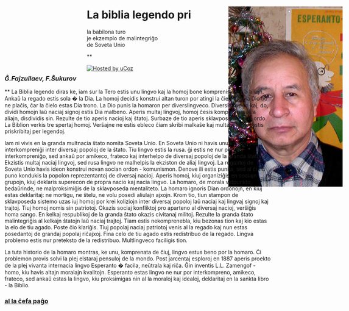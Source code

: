 # La biblia legendo pri  
la babilona turo  
je ekzemplo de malintegriĝo  
de Soveta Unio

<div id="Layer3" style="position:absolute; 
left:600px; top:70px; width:324px; height:223px; z-index:3">

![Ĝamŝid Fajzullaev, ano de AET (2007)](gxamsxid.jpg)

</div>

<div id="Layer4" style="position:absolute; left:12px; top:240px; width:700px; 
height:1409px; z-index:4">

### *Ĝ.Fajzullaev, F.Ŝukurov*

** La Biblia legendo diras ke, iam sur la Tero estis unu lingvo kaj la
homoj bone komprenis unuj la aliajn. Ankaŭ la regado estis sola � la
Dia. La homoj decidis konstrui altan turon por atingi la ĉielon. Al la
Dio tio ne plaĉis, ĉar la ĉielo estas Dia trono. La Dio punis la homaron
per diverslingveco. Diverslingveco kaj, do, dividi homojn laŭ naciaj
signoj estis Dia malbeno. Aperis multaj lingvoj, homoj ĉesis kompreni
unuj la aliajn, disdividis sin. Rezulte de tio aperis nacioj kaj ŝtatoj.
Surbaze de tio aperis sklavposeda socia ordo. La Biblion verkis tre
spertaj homoj. Verŝajne ne estis ebleco ĉiam skribi malkaŝe kaj multaj
eventoj estis priskribitaj per legendoj.  
  
Iam ni vivis en la granda multnacia ŝtato nomita Soveta Unio. En Soveta
Unio ni havis unu lingvon por interkompreniĝi inter diversaj popoloj de
la ŝtato. Tiu lingvo estis la rusa. ĝi estis ne nur por interkompreniĝo,
sed ankaŭ por amikeco, frateco kaj interhelpo de diversaj popoloj de la
granda ŝtato. Ekzistis multaj naciaj lingvoj, sed rusa lingvo ne
malhelpis la ekziston de aliaj lingvoj. La regantoj de Soveta Unio havis
ideon konstrui novan socian ordon - komunismon. Denove ili estis punita,
sed al ĉi tiu puno kondukis la popolon reprezentantoj de diversaj
nacioj. Aperis homoj, kiuj organiziĝis en sociajn grupojn, kiuj deklaris
superecon de propra nacio kaj nacia lingvo. La homaro, de morala
vidpunkto, bedaŭrinde, ne malproksimiĝis de la sklavposeda mentaliteto.
La homaro ignoris Dian ordonojn, en kiuj estas deklaritaj: ne mortigu,
ne ŝtelu, ne volu posedi aliulajn ajxojn. Krom tio, tiun stampon de
sklavposeda sistemo uzas iuj homoj por krei koliziojn inter diversaj
popoloj laŭ naciaj kaj lingvaj signoj kaj trajtoj. Tiuj homoj nomis sin
patriotoj. Okazis sociaj konfliktoj pro aparteno al diversaj nacioj,
verŝiĝis homa sango. En kelkaj respublikoj de la granda ŝtato okazis
civitanaj militoj. Rezulte la granda ŝtato malintegriĝis al kelkajn
ŝtatojn laŭ naciaj trajtoj. Tiam estis nekomprenebla, kiu bezonas tion
kaj kio estas la elo de tiu agado. Poste ĉio klariĝis. Tiuj popolaj
naciaj patriotoj venis al la regado kaj nun estas posedantoj de grandaj
popolaj riĉajxoj. Fina celo de tiu agado estis redistribuo de la regado.
Lingva problemo estis nur preteksto de la redistribuo. Multlingveco
faciligis tion.  
  
La tuta historio de la homaro montras, ke unu, komprenata de ĉiuj,
lingvo estus beno por la homaro. Ĉi problemon provis solvi la plej
elstaraj pensuloj de la mondo. Post jarcentaj esploroj en 1887 aperis
proekto de la plej vivanta internacia lingvo Esperanto � facila,
neŭtrala kaj riĉa. Ĝin inventis L.L. Zamengof - homo, kiu havis altajn
moralajn kvalitojn. Esperanto estas lingvo ne nur por interkompreno,
amikeco, frateco, sed ankaŭ estas la lingvo, kiu proksimigas nin al la
moraloj kaj idealoj, deklaritaj en la sankta libro - la Biblio.

### [al la ĉefa paĝo](espermov.htm)

</div>

**

<div data-align="center">

[![Hosted by uCoz](https://s210.ucoz.net/img/cp/5.gif
"Hosted by uCoz")](https://www.ucoz.ru/ "Создать сайт бесплатно")  

</div>
